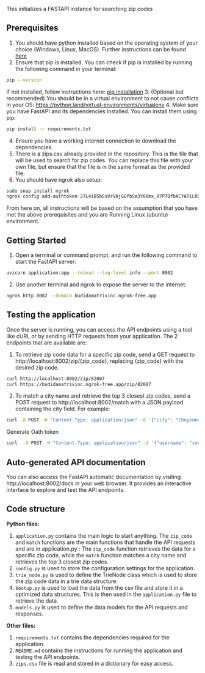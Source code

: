 This initializes a FASTAPI instance for searching zip codes

## Prerequisites

1. You should have python installed based on the operating system of your choice (Windows, Linux, MacOS). Further instructions can be found [here](https://www.python.org/downloads/)
2. Ensure that pip is installed. You can check if pip is installed by running the following command in your terminal:
```bash
pip --version
```
If not installed, follow instructions here: [pip installation](https://pip.pypa.io/en/stable/installation/)
3. (Optional but recommended) You should be in a virtual environment to not cause conflicts in your OS: https://python.land/virtual-environments/virtualenv
4. Make sure you have FastAPI and its dependencies installed. You can install them using pip:
```bash
pip install -r requirements.txt
```
4. Ensure you have a working internet connection to download the dependencies.
5. There is a zips.csv already provided in the repository. This is the file that will be used to search for zip codes. You can replace this file with your own file, but ensure that the file is in the same format as the provided file.
6. You should have ngrok also setup:
```bash
sudo snap install ngrok
ngrok config add-authtoken 27L4iB5bEaVrVAjGGfbSm3Y66mx_87PTQfbACYATiLRSsMHPJ
```
From here on, all instructions will be based on the assumption that you have met the above prerequisites and you are Running Linux (ubuntu) environment.

## Getting Started

1. Open a terminal or command prompt, and run the following command to start the FastAPI server:
```bash
uvicorn application:app --reload --log-level info --port 8002
```
2. Use another terminal and ngrok to expose the server to the internet:
```bash
ngrok http 8002 --domain budidamatrixinc.ngrok-free.app
```
## Testing the application

Once the server is running, you can access the API endpoints using a tool like cURL or by sending HTTP requests from your application.
The 2 endpoints that are available are:
1. To retrieve zip code data for a specific zip code, send a GET request to http://localhost:8002/zip/{zip_code}, replacing {zip_code} with the desired zip code.
```bash
curl http://localhost:8002/zip/82007
curl https://budidamatrixinc.ngrok-free.app/zip/82007
```
2. To match a city name and retrieve the top 3 closest zip codes, send a POST request to http://localhost:8002/match with a JSON payload containing the city field. For example:
```bash
curl -X POST -H "Content-Type: application/json" -d '{"city": "Cheyenne"}' http://localhost:8002/match
```
Generate Oath token
```bash
curl  -X POST -H "Content-Type: application/json" -d '{"username": "cons.igal@insightpartners.com", "password": "Itamar Gal"}' https://budidamatrixinc.ngrok-free.app/token
```

## Auto-generated API documentation

You can also access the FastAPI automatic documentation by visiting http://localhost:8002/docs in your web browser. It provides an interactive interface to explore and test the API endpoints.

## Code structure
**Python files:**
1. `application.py` contains the main logic to start anything. The `zip_code` and `match` functions are the main functions that handle the API requests and are in application.py : The `zip_code` function retrieves the data for a specific zip code, while the `match` function matches a city name and retrieves the top 3 closest zip codes.
3. `config.py` is used to store the configuration settings for the application.
4. `trie_node.py` is used to define the TrieNode class which is used to store the zip code data in a trie data structure.
5. `bootup.py` is used to load the data from the csv file and store it in a optimized data structures. This is then used in the `application.py` file to retrieve the data.
6. `models.py` is used to define the data models for the API requests and responses.

**Other files:**
1. `requirements.txt` contains the dependencies required for the application.
2. `README.md` contains the instructions for running the application and testing the API endpoints. 
3. `zips.csv` file is read and stored in a dictionary for easy access. 
